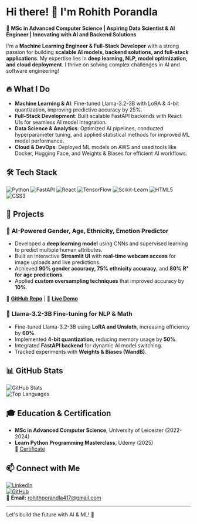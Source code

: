 # Hi there! 👋 I'm Rohith Porandla

🚀 **MSc in Advanced Computer Science | Aspiring Data Scientist & AI Engineer | Innovating with AI and Backend Solutions**

I'm a **Machine Learning Engineer & Full-Stack Developer** with a strong passion for building **scalable AI models, backend solutions, and full-stack applications**. My expertise lies in **deep learning, NLP, model optimization, and cloud deployment**. I thrive on solving complex challenges in AI and software engineering!

## 🔥 **What I Do**
- **Machine Learning & AI**: Fine-tuned Llama-3.2-3B with LoRA & 4-bit quantization, improving predictive accuracy by 25%.
- **Full-Stack Development**: Built scalable FastAPI backends with React UIs for seamless AI model integration.
- **Data Science & Analytics**: Optimized AI pipelines, conducted hyperparameter tuning, and applied statistical methods for improved ML model performance.
- **Cloud & DevOps**: Deployed ML models on AWS and used tools like Docker, Hugging Face, and Weights & Biases for efficient AI workflows.

## 🛠 **Tech Stack**
![Python](https://img.shields.io/badge/-Python-3776AB?style=flat-square&logo=python&logoColor=white)
![FastAPI](https://img.shields.io/badge/-FastAPI-009688?style=flat-square&logo=fastapi&logoColor=white)
![React](https://img.shields.io/badge/-React-61DAFB?style=flat-square&logo=react&logoColor=black)
![TensorFlow](https://img.shields.io/badge/-TensorFlow-FF6F00?style=flat-square&logo=tensorflow&logoColor=white)
![Scikit-Learn](https://img.shields.io/badge/-Scikit%20Learn-F7931E?style=flat-square&logo=scikitlearn&logoColor=white)
![HTML5](https://img.shields.io/badge/-HTML5-E34F26?style=flat-square&logo=html5&logoColor=white)
![CSS3](https://img.shields.io/badge/-CSS3-1572B6?style=flat-square&logo=css3&logoColor=white)

## 📌 **Projects**
### 🚀 **AI-Powered Gender, Age, Ethnicity, Emotion Predictor**
- Developed a **deep learning model** using CNNs and supervised learning to predict multiple human attributes.
- Built an interactive **Streamlit UI** with **real-time webcam access** for image uploads and live predictions.
- Achieved **90% gender accuracy, 75% ethnicity accuracy**, and **80% R² for age predictions**.
- Applied **custom oversampling techniques** that improved accuracy by **10%**.

🔗 **[GitHub Repo](#)** | 🔗 **[Live Demo](#)**

### 🤖 **Llama-3.2-3B Fine-tuning for NLP & Math**
- Fine-tuned Llama-3.2-3B using **LoRA and Unsloth**, increasing efficiency by **60%**.
- Implemented **4-bit quantization**, reducing memory usage by **50%**.
- Integrated **FastAPI backend** for dynamic AI model switching.
- Tracked experiments with **Weights & Biases (WandB)**.

## 📊 **GitHub Stats**
![GitHub Stats](https://github-readme-stats.vercel.app/api?username=rohith-porandla&show_icons=true&theme=dark)  
![Top Languages](https://github-readme-stats.vercel.app/api/top-langs/?username=rohith-porandla&layout=compact&theme=dark)

## 🎓 **Education & Certification**
- **MSc in Advanced Computer Science**, University of Leicester (2022-2024)
- **Learn Python Programming Masterclass**, Udemy (2025)  
  🔗 [Certificate](https://www.udemy.com/certificate/UC-a914ba9a-760d-49ee-aae9-7e96215b1a48/)

## 📫 **Connect with Me**
[![LinkedIn](https://img.shields.io/badge/-LinkedIn-blue?style=flat-square&logo=linkedin&logoColor=white)](https://www.linkedin.com/in/rporandla/)  
[![GitHub](https://img.shields.io/badge/-GitHub-181717?style=flat-square&logo=github&logoColor=white)](https://github.com/rohith-porandla)  
📩 **Email:** rohithporandla417@gmail.com  

---
Let's build the future with AI & ML! 🚀
